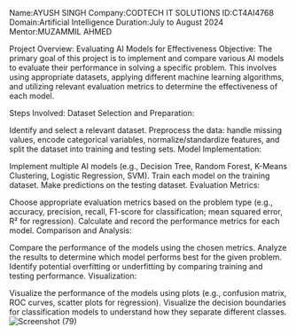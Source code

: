 Name:AYUSH SINGH
Company:CODTECH IT SOLUTIONS
ID:CT4AI4768
Domain:Artificial Intelligence
Duration:July to August 2024
Mentor:MUZAMMIL AHMED

Project Overview: Evaluating AI Models for Effectiveness
Objective: The primary goal of this project is to implement and compare various AI models to evaluate their performance in solving a specific problem. This involves using appropriate datasets, applying different machine learning algorithms, and utilizing relevant evaluation metrics to determine the effectiveness of each model.

Steps Involved:
Dataset Selection and Preparation:

Identify and select a relevant dataset.
Preprocess the data: handle missing values, encode categorical variables, normalize/standardize features, and split the dataset into training and testing sets.
Model Implementation:

Implement multiple AI models (e.g., Decision Tree, Random Forest, K-Means Clustering, Logistic Regression, SVM).
Train each model on the training dataset.
Make predictions on the testing dataset.
Evaluation Metrics:

Choose appropriate evaluation metrics based on the problem type (e.g., accuracy, precision, recall, F1-score for classification; mean squared error, R² for regression).
Calculate and record the performance metrics for each model.
Comparison and Analysis:

Compare the performance of the models using the chosen metrics.
Analyze the results to determine which model performs best for the given problem.
Identify potential overfitting or underfitting by comparing training and testing performance.
Visualization:

Visualize the performance of the models using plots (e.g., confusion matrix, ROC curves, scatter plots for regression).
Visualize the decision boundaries for classification models to understand how they separate different classes.
![Screenshot (79)](https://github.com/user-attachments/assets/0d9f648c-183b-4df0-9c8d-dc381f13ce92)


